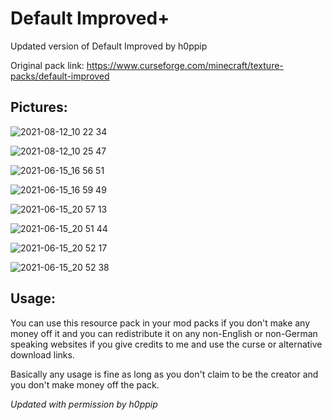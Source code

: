 # Default Improved+
Updated version of Default Improved by h0ppip

Original pack link: https://www.curseforge.com/minecraft/texture-packs/default-improved

## Pictures: 

![2021-08-12_10 22 34](https://user-images.githubusercontent.com/38384673/129232592-9b6a3f93-79d0-46e8-8391-404bf6c55e38.png)

![2021-08-12_10 25 47](https://user-images.githubusercontent.com/38384673/129232972-69d1a522-b1f4-4beb-aaf1-a26501438a29.png)

![2021-06-15_16 56 51](https://user-images.githubusercontent.com/38384673/122152291-4bbdc200-ce1e-11eb-87f5-b779a8817534.png)

![2021-06-15_16 59 49](https://user-images.githubusercontent.com/38384673/122152309-55dfc080-ce1e-11eb-811c-904842dc753e.png)

![2021-06-15_20 57 13](https://user-images.githubusercontent.com/38384673/122152325-59734780-ce1e-11eb-9af2-ea93233513d1.png)

![2021-06-15_20 51 44](https://user-images.githubusercontent.com/38384673/122152339-5c6e3800-ce1e-11eb-9e57-0149094b384d.png)

![2021-06-15_20 52 17](https://user-images.githubusercontent.com/38384673/122152353-61cb8280-ce1e-11eb-9953-5ee2f1f48106.png)

![2021-06-15_20 52 38](https://user-images.githubusercontent.com/38384673/122152359-655f0980-ce1e-11eb-9fb8-40b540b88b0d.png)


## Usage:
You can use this resource pack in your mod packs if you don't make any money off it and you can redistribute it on any non-English or non-German speaking websites if you give credits to me and use the curse or alternative download links.

Basically any usage is fine as long as you don't claim to be the creator and you don't make money off the pack.


*Updated with permission by h0ppip*
